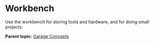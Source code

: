 # Workbench 

Use the workbench for storing tools and hardware, and for doing small projects.

**Parent topic:** [Garage Concepts](../concepts/garageconceptsoverview.md)

